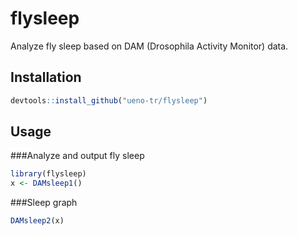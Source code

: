 # flysleep

Analyze fly sleep based on DAM (Drosophila Activity Monitor) data.

## Installation

```r
devtools::install_github("ueno-tr/flysleep")
```

## Usage

###Analyze and output fly sleep
```r
library(flysleep)
x <- DAMsleep1()
```
###Sleep graph
```r
DAMsleep2(x)
```
